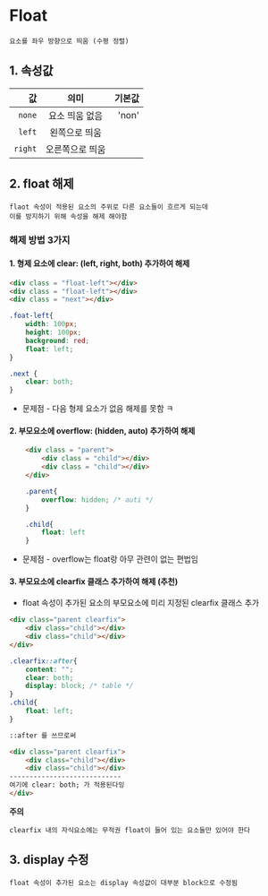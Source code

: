 # Float
    요소를 좌우 방향으로 띄움 (수평 정렬)

## 1. 속성값
값 | 의미 | 기본값 
--: | :---: | --: 
`none` | 요소 띄움 없음 | 'non' 
`left` | 왼쪽으로 띄움 |
`right` | 오른쪽으로 띄움

## 2. float 해제
    flaot 속성이 적용된 요소의 주위로 다른 요소들이 흐르게 되는데
    이를 방지하기 위해 속성을 해제 해야함


### 해제 방법 3가지

#### 1. 형제 요소에 clear: (left, right, both) 추가하여 해제
```html
<div class = "float-left"></div>
<div class = "float-left"></div>
<div class = "next"></div>

```
```css
.foat-left{
    width: 100px;
    height: 100px;
    background: red;
    float: left;
}

.next {
    clear: both;
}

```

- 문제점 - 다음 형제 요소가 없음 해제를 못함 ㅋ

#### 2. 부모요소에 overflow: (hidden, auto) 추가하여 해제

```html
    <div class = "parent">
        <div class = "child"></div>
        <div class = "child"></div>
    </div>
```
```css
    .parent{
        overflow: hidden; /* auti */
    }

    .child{
        float: left
    }
```
- 문제점 - overflow는 float랑 아무 관련이 없는 편법임

#### 3. 부모요소에 clearfix 클래스 추가하여 해제 (**추천**)

- float 속성이 추가된 요소의 부모요소에 미리 지정된 clearfix 클래스 추가

```html
<div class="parent clearfix">
    <div class="child"></div>
    <div class="child"></div>
</div>
```
```css
.clearfix::after{
    content: "";
    clear: both;
    display: block; /* table */
}
.child{
    float: left;
}
```


```html
::after 를 쓰므로써

<div class="parent clearfix">
    <div class="child"></div>
    <div class="child"></div>
----------------------------
여기에 clear: both; 가 적용된다잉
</div>
```
**주의** 

    clearfix 내의 자식요소에는 무적권 float이 들어 있는 요소들만 있어야 한다


## 3. display 수정
    float 속성이 추가된 요소는 display 속성값이 대부분 block으로 수정됨

